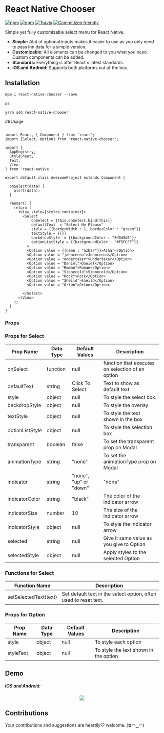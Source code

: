 # React Native Chooser
[![npm](https://img.shields.io/npm/dt/react-native-chooser.svg)]()
[![npm](https://img.shields.io/npm/v/npm.svg)]()
[![Travis](https://img.shields.io/travis/gs-akhan/react-native-chooser.svg)]()
[![Commitizen friendly](https://img.shields.io/badge/commitizen-friendly-brightgreen.svg)](http://commitizen.github.io/cz-cli/)

Simple yet fully customizable select menu for React Native.
* **Simple:** Alot of optional inputs makes it easier to use as you only need to pass inn data for a simple version.
* **Customizable:** All elements can be changed to you what you need. Custom components can be added.
* **Standards:** Everything is after React`s latest standards.
* **iOS and Android:** Supports both platforms out of the box.

## Installation
```
npm i react-native-chooser --save
```
or
```
yarn add react-native-chooser
```

##Usage
```

import React, { Component } from 'react';
import {Select, Option} from "react-native-chooser";

import {
  AppRegistry,
  StyleSheet,
  Text,
  View
} from 'react-native';

export default class AwesomeProject extends Component {

  onSelect(data) {
    alert(data);
  }

  render() {
    return (
      <View style={styles.container}>
        <Select
            onSelect = {this.onSelect.bind(this)}
            defaultText  = "Select Me Please"
            style = {{borderWidth : 1, borderColor : "green"}}
            textStyle = {{}}
            backdropStyle  = {{backgroundColor : "#d3d5d6"}}
            optionListStyle = {{backgroundColor : "#F5FCFF"}}
          >
          <Option value = {{name : "azhar"}}>Azhar</Option>
          <Option value = "johnceena">Johnceena</Option>
          <Option value = "undertaker">Undertaker</Option>
          <Option value = "Daniel">Daniel</Option>
          <Option value = "Roman">Roman</Option>
          <Option value = "Stonecold">Stonecold</Option>
          <Option value = "Rock">Rock</Option>
          <Option value = "Sheild">Sheild</Option>
          <Option value = "Orton">Orton</Option>

        </Select>
      </View>
    );
  }
}

```


### Props

### Props for Select

| Prop Name       | Data Type | Default Values  | Description                                      |
|-----------------|-----------|-----------------|--------------------------------------------------|
| onSelect        | function  | null            | function that executes on selection of an option |
| defaultText     | string    | Click To Select | Text to show as default text                     |
| style           | object    | null            | To style the select box.                         |
| backdropStyle   | object    | null            | To style the overlay                             |
| textStyle       | object    | null            | To style the text shown in the box               |
| optionListStyle | object    | null            | To style the selection box                       |
| transparent     | boolean   | false           | To set the transparent prop on Modal             |
| animationType   | string    | "none"          | To set the animationType prop on Modal           |
| indicator       | string    | "none", "up" or "down" | "none" | To enable an indicator arrow     |
| indicatorColor  | string    | "black"         | The color of the indicator arrow                 |
| indicatorSize   | number    | 10              | The size of the indicator arrow                  |
| indicatorStyle  | object    | null            | To style the indicator arrow                     |
| selected        | string    | null            | Give it same value as you give to Option         |
| selectedStyle   | object    | null            | Apply styles to the selected Option              |


### Functions for Select


| Function Name | Description |
|-----------|-----------|
| setSelectedText(text) | Set default text in the select option, often used to reset text.|

### Props for Option


| Prop Name | Data Type | Default Values | Description                           |
|-----------|-----------|----------------|---------------------------------------|
| style     | object    | null           | To style each option                  |
| styleText | object    | null           | To style the text shown in the option |



## Demo
#####  IOS and Android:
<p align="center">
    <img src ="https://raw.githubusercontent.com/gs-akhan/react-native-select/master/dropdown-both.gif" />
</p>

## Contributions
Your contributions and suggestions are heartily♡ welcome. (✿◠‿◠)
